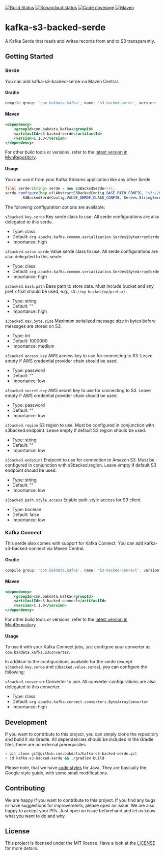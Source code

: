 [![Build Status](https://dev.azure.com/bakdata/public/_apis/build/status/bakdata.kafka-s3-backed-serde?branchName=master)](https://dev.azure.com/bakdata/public/_build/latest?definitionId=20&branchName=master)
[![Sonarcloud status](https://sonarcloud.io/api/project_badges/measure?project=com.bakdata.kafka%3As3-backed&metric=alert_status)](https://sonarcloud.io/dashboard?id=com.bakdata.kafka%3As3-backed)
[![Code coverage](https://sonarcloud.io/api/project_badges/measure?project=com.bakdata.kafka%3As3-backed&metric=coverage)](https://sonarcloud.io/dashboard?id=com.bakdata.kafka%3As3-backed)
[![Maven](https://img.shields.io/maven-central/v/com.bakdata.kafka/s3-backed-serde.svg)](https://search.maven.org/search?q=g:com.bakdata.kafka%20AND%20a:s3-backed-serde&core=gav)

# kafka-s3-backed-serde
A Kafka Serde that reads and writes records from and to S3 transparently.

## Getting Started

### Serde

You can add kafka-s3-backed-serde via Maven Central.

#### Gradle
```gradle
compile group: 'com.bakdata.kafka', name: 's3-backed-serde', version: '1.1.0'
```

#### Maven
```xml
<dependency>
    <groupId>com.bakdata.kafka</groupId>
    <artifactId>s3-backed-serde</artifactId>
    <version>1.1.0</version>
</dependency>
```

For other build tools or versions, refer to the [latest version in MvnRepository](https://mvnrepository.com/artifact/com.bakdata.kafka/s3-backed-serde/latest).

#### Usage

You can use it from your Kafka Streams application like any other Serde

```java
final Serde<String> serde = new S3BackedSerde<>();
serde.configure(Map.of(AbstractS3BackedConfig.BASE_PATH_CONFIG, "s3://my-bucket/",
        S3BackedSerdeConfig.VALUE_SERDE_CLASS_CONFIG, Serdes.StringSerde.class), false);
```

The following configuration options are available:

``s3backed.key.serde``
  Key serde class to use. All serde configurations are also delegated to this serde.

  * Type: class
  * Default: `org.apache.kafka.common.serialization.Serdes$ByteArraySerde`
  * Importance: high

``s3backed.value.serde``
  Value serde class to use. All serde configurations are also delegated to this serde.

  * Type: class
  * Default: `org.apache.kafka.common.serialization.Serdes$ByteArraySerde`
  * Importance: high

``s3backed.base.path``
  Base path to store data. Must include bucket and any prefix that should be used, e.g., `s3://my-bucket/my/prefix/`.

  * Type: string
  * Default: ""
  * Importance: high

``s3backed.max.byte.size``
  Maximum serialized message size in bytes before messages are stored on S3.

  * Type: int
  * Default: 1000000
  * Importance: medium

``s3backed.access.key``
  AWS access key to use for connecting to S3. Leave empty if AWS credential provider chain should be used.

  * Type: password
  * Default: ""
  * Importance: low

``s3backed.secret.key``
  AWS secret key to use for connecting to S3. Leave empty if AWS credential provider chain should be used.

  * Type: password
  * Default: ""
  * Importance: low

``s3backed.region``
  S3 region to use. Must be configured in conjunction with s3backed.endpoint. Leave empty if default S3 region should be used.

  * Type: string
  * Default: ""
  * Importance: low

``s3backed.endpoint``
  Endpoint to use for connection to Amazon S3. Must be configured in conjunction with s3backed.region. Leave empty if default S3 endpoint should be used.

  * Type: string
  * Default: ""
  * Importance: low

``s3backed.path.style.access``
  Enable path-style access for S3 client.

  * Type: boolean
  * Default: false
  * Importance: low

### Kafka Connect

This serde also comes with support for Kafka Connect.
You can add kafka-s3-backed-connect via Maven Central.

#### Gradle
```gradle
compile group: 'com.bakdata.kafka', name: 's3-backed-connect', version: '1.1.0'
```

#### Maven
```xml
<dependency>
    <groupId>com.bakdata.kafka</groupId>
    <artifactId>s3-backed-connect</artifactId>
    <version>1.1.0</version>
</dependency>
```

For other build tools or versions, refer to the [latest version in MvnRepository](https://mvnrepository.com/artifact/com.bakdata.kafka/s3-backed-connect/latest).

#### Usage

To use it with your Kafka Connect jobs, just configure your converter as `com.bakdata.kafka.S3Converter`.

In addition to the configurations available for the serde (except `s3backed.key.serde` and `s3backed.value.serde`),
you can configure the following:

``s3backed.converter``
  Converter to use. All converter configurations are also delegated to this converter.

  * Type: class
  * Default: `org.apache.kafka.connect.converters.ByteArrayConverter`
  * Importance: high

## Development

If you want to contribute to this project, you can simply clone the repository and build it via Gradle.
All dependencies should be included in the Gradle files, there are no external prerequisites.

```bash
> git clone git@github.com:bakdata/kafka-s3-backed-serde.git
> cd kafka-s3-backed-serde && ./gradlew build
```

Please note, that we have [code styles](https://github.com/bakdata/bakdata-code-styles) for Java.
They are basically the Google style guide, with some small modifications.

## Contributing

We are happy if you want to contribute to this project.
If you find any bugs or have suggestions for improvements, please open an issue.
We are also happy to accept your PRs.
Just open an issue beforehand and let us know what you want to do and why.

## License
This project is licensed under the MIT license.
Have a look at the [LICENSE](https://github.com/bakdata/kafka-s3-backed-serde/blob/master/LICENSE) for more details.
